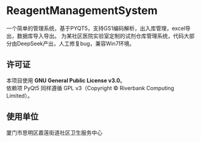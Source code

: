 # ReagentManagementSystem
一个简单的管理系统，基于PYQT5，支持GS1编码解析，出入库管理，excel导出，数据库导入导出。
为某社区医院实验室定制的试剂仓库管理系统，代码大部分由DeepSeek产出，人工修复bug，兼容Win7环境。

## 许可证
本项目使用 **GNU General Public License v3.0**。  
依赖项 PyQt5 同样遵循 GPL v3（Copyright © Riverbank Computing Limited）。

## 使用单位
厦门市思明区嘉莲街道社区卫生服务中心
